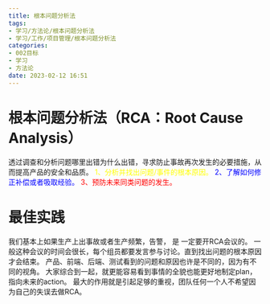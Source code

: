 ```yaml
---
title: 根本问题分析法
tags: 
- 学习/方法论/根本问题分析法
- 学习/工作/项目管理/根本问题分析法
categories:
- 002目标
- 学习
- 方法论
date: 2023-02-12 16:51
---
```

# 根本问题分析法（RCA：Root Cause Analysis）

 透过调查和分析问题哪里出错为什么出错，寻求防止事故再次发生的必要措施，从而提高产品的安全和品质。
 <span style="color:yellow;">  1、分析并找出问题/事件的根本原因。</span>
 <span style="color:blue;"> 2、了解如何修正补偿或者吸取经验。</span>
 <span style="color:red;"> 3、预防未来同类问题的发生。</span>
 
# 最佳实践

我们基本上如果生产上出事故或者生产频繁，告警， 是 一定要开RCA会议的。
一般这种会议的时间会很长，每个组员都要发言参与讨论。直到找出问题的根本原因才会结束。
产品、前端、后端、测试看到的问题和原因也许是不同的，因为有不同的视角。 
大家综合到一起，就更能容易看到事情的全貌也能更好地制定plan，指向未来的action。
最大的作用就是引起足够的重视，团队任何一个人不希望因为自己的失误去做RCA。